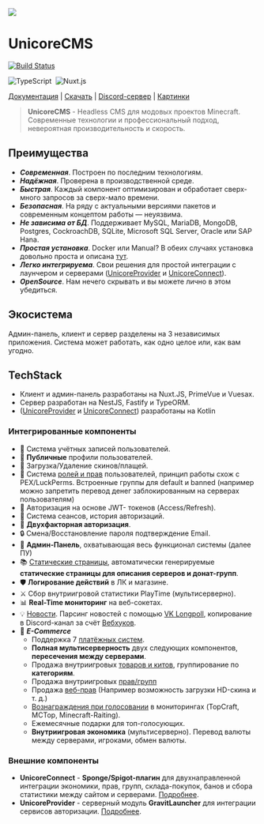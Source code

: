 <img src="https://github.com/parkerdev-community/UnicoreCMS/blob/vue/unicorecms.png?raw=true?v=2" />

# UnicoreCMS

[![Build Status](https://github.com/parkerdev-community/UnicoreCMS/actions/workflows/build.yml/badge.svg)](https://github.com/parkerdev-community/UnicoreCMS/actions)
<p>
  <img alt="TypeScript" src="https://img.shields.io/badge/-TypeScript-05122A?style=flat&logo=TypeScript"/>&nbsp;
  <img alt="Nuxt.js" src="https://img.shields.io/badge/-Nuxt.js-05122A?style=flat&logo=Nuxt.js"/>&nbsp;
 </p>

<p>
  <a href="https://unicorecms.ru/docs/" target="_blank">Документация</a> |
  <a href="https://github.com/UnicoreProject/UnicoreCMS/archive/refs/heads/main.zip">Скачать</a> |
  <a href="https://discord.gg/wn8fPjpvDn">Discord-сервер</a> |
  <a href="https://unicorecms.ru/screens" target="_blank">Картинки</a>
</p>

> **UnicoreCMS** - Headless CMS для модовых проектов Minecraft. Современные технологии и профессиональный подход, невероятная производительность и скорость. 

## Преимущества
- ***Современная***. Построен по последним технологиям. 
- ***Надёжная***. Проверена в производственной среде. 
- ***Быстрая***. Каждый компонент оптимизирован и обработает сверх-много запросов за сверх-мало времени. 
- ***Безопасная***. На ряду с актуальными версиями пакетов и современным концептом работы — неуязвима. 
- ***Не зависима от БД***. Поддерживает MySQL, MariaDB, MongoDB, Postgres, CockroachDB, SQLite, Microsoft SQL Server, Oracle или SAP Hana.
- ***Простая установка***. Docker или Manual? В обеих случаях установка довольно проста и описана [тут](install).
- ***Легко интегрируема***. Свои решения для простой интеграции с лаунчером и серверами ([UnicoreProvider](https://unicorecms.ru/docs/settings/unicore-provider) и [UnicoreConnect](https://unicorecms.ru/docs/settings/unicore-connect)). 
- ***OpenSource***. Нам нечего скрывать и вы можете лично в этом убедиться.

## Экосистема
Админ-панель, клиент и сервер разделены на 3 независимых приложения. Система может работать, как одно целое или, как вам угодно. 

## TechStack
- Клиент и админ-панель разработаны на Nuxt.JS, PrimeVue и Vuesax. 
- Сервер разработан на NestJS, Fastify и TypeORM. 
- ([UnicoreProvider](https://unicorecms.ru/docs/settings/unicore-provider) и [UnicoreConnect](https://unicorecms.ru/docs/settings/unicore-connect)) разработаны на Kotlin

### Интегрированные компоненты
- 👥 Система учётных записей пользователей. 
- 👀 **Публичные** профили пользователей. 
- 💼 Загрузка/Удаление скинов/плащей.
- 👑 Система [ролей и прав](https://unicorecms.ru/docs/admin/roles-and-perms) пользователей, принцип работы схож с PEX/LuckPerms. Встроенные группы для default и banned (например можно запретить перевод денег заблокированным на серверах пользователям) 
- 🔑 Авторизация на основе JWT- токенов (Access/Refresh). 
- 📜 Система сеансов, история авторизаций. 
- 📱 **Двухфакторная авторизация**. 
- 🔒 Смена/Восстановление пароля подтверждение Email. 
- 💪 **Админ-Панель**, охватывающая весь функционал системы (далее ПУ) 
- 📚 [Статические страницы](https://unicorecms.ru/docs/admin/pages), автоматически генерируемые **статические страницы для описания серверов и донат-групп**. 
- 🛡 **Логирование действий** в ЛК и магазине. 
- ⚔️ Сбор внутриигровой статистики PlayTime (мультисерверно). 
- 📊 **Real-Time мониторинг** на веб-сокетах. 
- 💡 [Новости](https://unicorecms.ru/docs/admin/news). Парсинг новостей с помощью [VK Longpoll](https://unicorecms.ru/docs/settings/vk-longpoll), копирование в Discord-канал за счёт [Вебхуков](https://unicorecms.ru/docs/admin/webhooks).
- 💎 ***E-Commerce***
  - Поддержка 7 [платёжных систем](https://unicorecms.ru/docs/settings/payment).
  - **Полная мультисерверность** двух следующих компонентов, **пересечения между серверами**. 
  - Продажа внутриигровых [товаров и китов](https://unicorecms.ru/docs/admin/store), группирование по **категориям**. 
  - Продажа внутриигровых [прав/групп](https://unicorecms.ru/docs/admin/donate-groups-and-perms)
  - Продажа [веб-прав](https://unicorecms.ru/docs/admin/roles-and-perms) (Например возможность загрузки HD-скина и т. д.) 
  - [Вознаграждения при голосовании](https://unicorecms.ru/docs/settings/votes) в мониторингах (TopCraft, MCTop, Minecraft-Raiting). 
  - Ежемесячные подарки для топ-голосующих. 
  - **Внутриигровая экономика** (мультисерверно). Перевод валюты между серверами, игроками, обмен валюты. 
### Внешние компоненты
- **UnicoreConnect** - **Sponge/Spigot-плагин** для двухнаправленной интеграции экономики, прав, групп, склада-покупок, банов и сбора статистики между сайтом и серверами. [Подробнее](https://unicorecms.ru/docs/settings/unicore-connect).
- **UnicoreProvider** - серверный модуль **GravitLauncher** для интеграции сервисов авторизации. [Подробнее](https://unicorecms.ru/docs/settings/unicore-provider).
